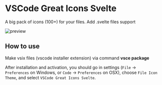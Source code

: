 # VSCode Great Icons Svelte

A big pack of icons (100+) for your files.
Add .svelte files support


![preview](https://github.com/tanangular/vscode-tanangular-great-icons/blob/master/Screen%20Shot%202562-05-13%20at%2015.04.14.png?raw=true)


## How to use
Make vsix files (vscode installer extension) via command
**vsce package**

After installation and activation, you should go in settings (`File` → `Preferences` on Windows, or `Code` → `Preferences` on OSX), choose `File Icon Theme`, and select `VSCode Great Icons Svelte`.

